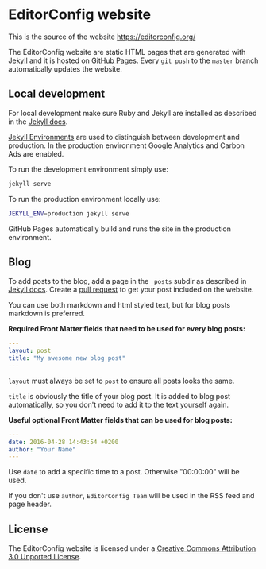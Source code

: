 # EditorConfig website

This is the source of the website https://editorconfig.org/

The EditorConfig website are static HTML pages that are generated with [Jekyll](https://jekyllrb.com/) and it is hosted on [GitHub Pages](https://pages.github.com/). Every `git push` to the `master` branch automatically updates the website.

## Local development

For local development make sure Ruby and Jekyll are installed as described in the [Jekyll docs](https://jekyllrb.com/docs/installation/).

[Jekyll Environments](https://jekyllrb.com/docs/configuration/environments/) are used to distinguish between development and production. In the production environment Google Analytics and Carbon Ads are enabled.

To run the development environment simply use:

```bash
jekyll serve
```

To run the production environment locally use:
```bash
JEKYLL_ENV=production jekyll serve
```

GitHub Pages automatically build and runs the site in the production environment.

## Blog

To add posts to the blog, add a page in the `_posts` subdir as described in [Jekyll docs](https://jekyllrb.com/docs/posts/). Create a [pull request](https://github.com/editorconfig/editorconfig.github.com/pulls) to get your post included on the website.

You can use both markdown and html styled text, but for blog posts markdown is preferred.

**Required Front Matter fields that need to be used for every blog posts:**

``` yaml
---
layout: post
title: "My awesome new blog post"
---
```

`layout` must always be set to `post` to ensure all posts looks the same.

`title` is obviously the title of your blog post. It is added to blog post automatically, so you don't need to add it to the text yourself again.

**Useful optional Front Matter fields that can be used for blog posts:**

``` yaml
---
date: 2016-04-28 14:43:54 +0200
author: "Your Name"
---
```

Use `date` to add a specific time to a post. Otherwise "00:00:00" will be used.

If you don't use `author`, `EditorConfig Team` will be used in the RSS feed and page header.

## License

The EditorConfig website is licensed under a [Creative Commons Attribution 3.0 Unported License][].

[Creative Commons Attribution 3.0 Unported License]: http://creativecommons.org/licenses/by/3.0/
